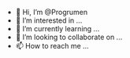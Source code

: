 - 👋 Hi, I’m @Progrumen
- 👀 I’m interested in ...
- 🌱 I’m currently learning ...
- 💞️ I’m looking to collaborate on ...
- 📫 How to reach me ...

<!---
Progrumen/Progrumen is a ✨ special ✨ repository because its `README.md` (this file) appears on your GitHub profile.
You can click the Preview link to take a look at your changes.
--->
